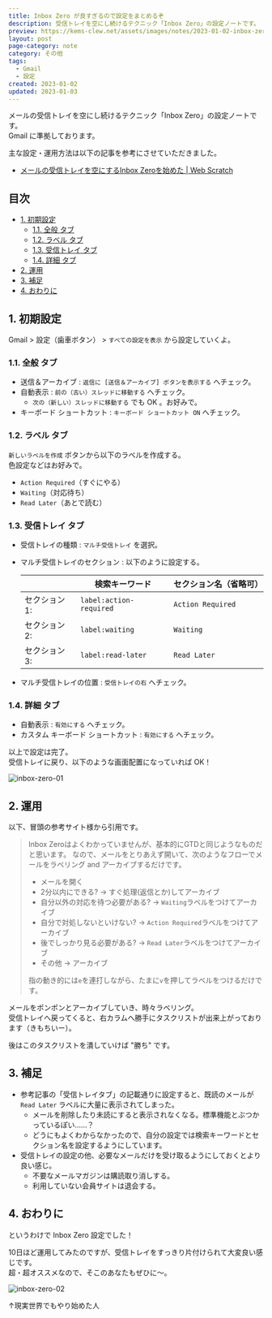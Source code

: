```yaml
---
title: Inbox Zero が良すぎるので設定をまとめるぞ
description: 受信トレイを空にし続けるテクニック「Inbox Zero」の設定ノートです。
preview: https://kems-clew.net/assets/images/notes/2023-01-02-inbox-zero/inbox-zero-01.jpg
layout: post
page-category: note
category: その他
tags:
  - Gmail
  - 設定
created: 2023-01-02
updated: 2023-01-03
---
```


メールの受信トレイを空にし続けるテクニック「Inbox Zero」の設定ノートです。  
Gmail に準拠しております。

主な設定・運用方法は以下の記事を参考にさせていただきました。

- [メールの受信トレイを空にするInbox Zeroを始めた \| Web Scratch](https://efcl.info/2022/12/23/inbox-zero/)

<!-- omit in toc -->
## 目次

- [1. 初期設定](#1-初期設定)
    - [1.1. 全般 タブ](#11-全般-タブ)
    - [1.2. ラベル タブ](#12-ラベル-タブ)
    - [1.3. 受信トレイ タブ](#13-受信トレイ-タブ)
    - [1.4. 詳細 タブ](#14-詳細-タブ)
- [2. 運用](#2-運用)
- [3. 補足](#3-補足)
- [4. おわりに](#4-おわりに)

## 1. 初期設定

Gmail > 設定（歯車ボタン） > `すべての設定を表示` から設定していくよ。

### 1.1. 全般 タブ

- 送信＆アーカイブ : `返信に [送信＆アーカイブ] ボタンを表示する` へチェック。
- 自動表示 : `前の（古い）スレッドに移動する` へチェック。
    - `次の（新しい）スレッドに移動する` でも OK 。お好みで。
- キーボード ショートカット : `キーボード ショートカット ON` へチェック。

### 1.2. ラベル タブ

`新しいラベルを作成` ボタンから以下のラベルを作成する。  
色設定などはお好みで。

- `Action Required`（すぐにやる）
- `Waiting`（対応待ち）
- `Read Later`（あとで読む）

### 1.3. 受信トレイ タブ

- 受信トレイの種類 : `マルチ受信トレイ` を選択。
- マルチ受信トレイのセクション : 以下のように設定する。

    |               | 検索キーワード          | セクション名（省略可） |
    |---------------|-------------------------|------------------------|
    | セクション 1: | `label:action-required` | `Action Required`      |
    | セクション 2: | `label:waiting`         | `Waiting`              |
    | セクション 3: | `label:read-later`      | `Read Later`           |

- マルチ受信トレイの位置 : `受信トレイの右` へチェック。

### 1.4. 詳細 タブ

- 自動表示 : `有効にする` へチェック。
- カスタム キーボード ショートカット : `有効にする` へチェック。

以上で設定は完了。  
受信トレイに戻り、以下のような画面配置になっていれば OK！

![inbox-zero-01](/assets/images/notes/2023-01-02-inbox-zero/inbox-zero-01.jpg)

## 2. 運用

以下、冒頭の参考サイト様から引用です。

>
> Inbox Zeroはよくわかっていませんが、基本的にGTDと同じようなものだと思います。 なので、メールをとりあえず開いて、次のようなフローでメールをラベリング and アーカイブするだけです。
>
> - メールを開く
> - 2分以内にできる? → すぐ処理(返信とか)してアーカイブ
> - 自分以外の対応を待つ必要がある? → `Waiting`ラベルをつけてアーカイブ
> - 自分で対処しないといけない? → `Action Required`ラベルをつけてアーカイブ
> - 後でしっかり見る必要がある? → `Read Later`ラベルをつけてアーカイブ
> - その他 → アーカイブ
>
> 指の動き的には`e`を連打しながら、たまに`v`を押してラベルをつけるだけです。

メールをポンポンとアーカイブしていき、時々ラベリング。  
受信トレイへ戻ってくると、右カラムへ勝手にタスクリストが出来上がっております（きもちいー）。

後はこのタスクリストを潰していけば "勝ち" です。

## 3. 補足

- 参考記事の「受信トレイタブ」の記載通りに設定すると、既読のメールが `Read Later` ラベルに大量に表示されてしまった。
    - メールを削除したり未読にすると表示されなくなる。標準機能とぶつかっているぽい……？
    - どうにもよくわからなかったので、自分の設定では検索キーワードとセクション名を設定するようにしています。
- 受信トレイの設定の他、必要なメールだけを受け取るようにしておくとより良い感じ。
    - 不要なメールマガジンは購読取り消しする。
    - 利用していない会員サイトは退会する。

## 4. おわりに

というわけで Inbox Zero 設定でした！  

10日ほど運用してみたのですが、受信トレイをすっきり片付けられて大変良い感じです。  
超・超オススメなので、そこのあなたもぜひに～。

![inbox-zero-02](/assets/images/notes/2023-01-02-inbox-zero/inbox-zero-02.jpg)

↑現実世界でもやり始めた人
